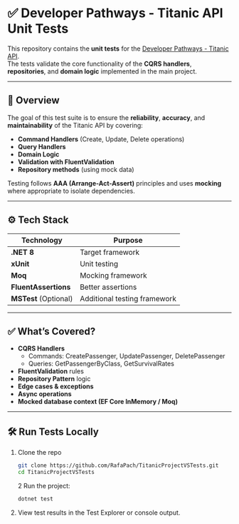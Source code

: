 # ✅ Developer Pathways - Titanic API Unit Tests

This repository contains the **unit tests** for the [Developer Pathways - Titanic API](https://github.com/RafaPach/TitanicProjectVSTests).  
The tests validate the core functionality of the **CQRS handlers**, **repositories**, and **domain logic** implemented in the main project.

---

## 📝 Overview

The goal of this test suite is to ensure the **reliability**, **accuracy**, and **maintainability** of the Titanic API by covering:

- **Command Handlers** (Create, Update, Delete operations)
- **Query Handlers**
- **Domain Logic**
- **Validation with FluentValidation**
- **Repository methods** (using mock data)

Testing follows **AAA (Arrange-Act-Assert)** principles and uses **mocking** where appropriate to isolate dependencies.

---

## ⚙️ Tech Stack

| Technology        | Purpose            |
|-------------------|--------------------|
| **.NET 8**        | Target framework   |
| **xUnit**         | Unit testing       |
| **Moq**           | Mocking framework  |
| **FluentAssertions** | Better assertions |
| **MSTest** (Optional) | Additional testing framework |

---

## ✅ What’s Covered?

- **CQRS Handlers**  
  - Commands: CreatePassenger, UpdatePassenger, DeletePassenger  
  - Queries: GetPassengerByClass, GetSurvivalRates  
- **FluentValidation** rules  
- **Repository Pattern** logic  
- **Edge cases & exceptions**  
- **Async operations**  
- **Mocked database context (EF Core InMemory / Moq)**

---

## 🛠️ Run Tests Locally

1. Clone the repo  
   ```bash
   git clone https://github.com/RafaPach/TitanicProjectVSTests.git
   cd TitanicProjectVSTests
   ```
   2 Run the project:
    ```bash
    dotnet test
    ```
3. View test results in the Test Explorer or console output.
